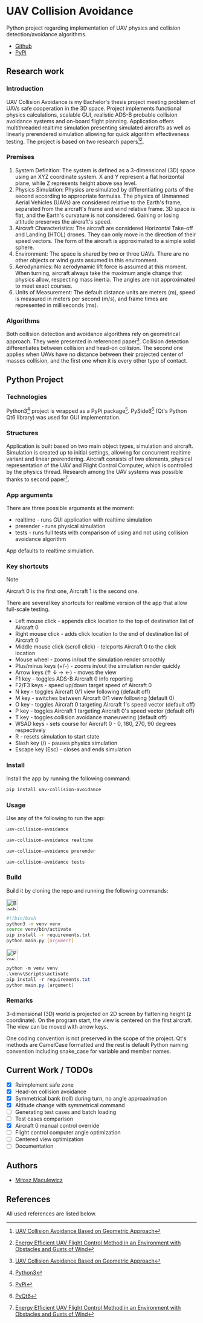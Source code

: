 # UAV Collision Avoidance

Python project regarding implementation of UAV physics and collision detection/avoidance algorithms.
- [Github](https://github.com/mldxo/uav-collision-avoidance)
- [PyPi](https://pypi.org/project/uav-collision-avoidance)

## Research work

### Introduction

UAV Collision Avoidance is my Bachelor's thesis project meeting problem of UAVs safe cooperation in the 3D space. Project implements functional physics calculations, scalable GUI, realistic ADS-B probable collision avoidance systems and on-board flight planning. Application offers multithreaded realtime simulation presenting simulated aircrafts as well as linearly prerendered simulation allowing for quick algorithm effectiveness testing. The project is based on two research papers[^4][^5].

### Premises

1. System Definition: The system is defined as a 3-dimensional (3D) space using an XYZ coordinate system. X and Y represent a flat horizontal plane, while Z represents height above sea level.
2. Physics Simulation: Physics are simulated by differentiating parts of the second according to appropriate formulas. The physics of Unmanned Aerial Vehicles (UAVs) are considered relative to the Earth's frame, separated from the aircraft's frame and wind relative frame. 3D space is flat, and the Earth's curvature is not considered. Gaining or losing altitude preserves the aircraft's speed.
3. Aircraft Characteristics: The aircraft are considered Horizontal Take-off and Landing (HTOL) drones. They can only move in the direction of their speed vectors. The form of the aircraft is approximated to a simple solid sphere.
4. Environment: The space is shared by two or three UAVs. There are no other objects or wind gusts assumed in this environment.
5. Aerodynamics: No aerodynamic lift force is assumed at this moment. When turning, aircraft always take the maximum angle change that physics allow, respecting mass inertia. The angles are not approximated to meet exact courses.
6. Units of Measurement: The default distance units are meters (m), speed is measured in meters per second (m/s), and frame times are represented in milliseconds (ms).

### Algorithms

Both collision detection and avoidance algorithms rely on geometrical approach. They were presented in referenced paper[^4]. Collision detection differentiates between collision and head-on collision. The second one applies when UAVs have no distance between their projected center of masses collision, and the first one when it is every other type of contact.

## Python Project

### Technologies

Python3[^1] project is wrapped as a PyPi package[^2]. PySide6[^3] (Qt's Python Qt6 library) was used for GUI implementation.

### Structures

Application is built based on two main object types, simulation and aircraft. Simulation is created up to initial settings, allowing for concurrent realtime variant and linear prerendering. Aircraft consists of two elements, physical representation of the UAV and Flight Control Computer, which is controlled by the physics thread. Research among the UAV systems was possible thanks to second paper[^5].

### App arguments

There are three possible arguments at the moment:
- realtime - runs GUI application with realtime simulation
- prerender - runs physical simulation
- tests - runs full tests with comparison of using and not using collision avoidance algorithm

App defaults to realtime simulation.

### Key shortcuts

> [!NOTE]
> Aircraft 0 is the first one, Aircraft 1 is the second one.

There are several key shortcuts for realtime version of the app that allow full-scale testing.

- Left mouse click - appends click location to the top of destination list of Aircraft 0
- Right mouse click - adds click location to the end of destination list of Aircraft 0
- Middle mouse click (scroll click) - teleports Aircraft 0 to the click location
- Mouse wheel - zooms in/out the simulation render smoothly
- Plus/minus keys (+/-) - zooms in/out the simulation render quickly
- Arrow keys (↑ ↓ → ←) - moves the view
- F1 key - toggles ADS-B Aircraft 0 info reporting
- F2/F3 keys - speed up/down target speed of Aircraft 0
- N key - toggles Aircraft 0/1 view following (default off)
- M key - switches between Aircraft 0/1 view following (default 0)
- O key - toggles Aircraft 0 targeting Aircraft 1's speed vector (default off)
- P key - toggles Aircraft 1 targeting Aircraft 0's speed vector (default off)
- T key - toggles collision avoidance maneuvering (default off)
- WSAD keys - sets course for Aircraft 0 - 0, 180, 270, 90 degrees respectively
- R - resets simulation to start state
- Slash key (/) - pauses physics simulation
- Escape key (Esc) - closes and ends simulation

### Install

Install the app by running the following command:

```bash
pip install uav-collision-avoidance
```

### Usage

Use any of the following to run the app:

```bash
uav-collision-avoidance
```

```bash
uav-collision-avoidance realtime
```

```bash
uav-collision-avoidance prerender
```

```bash
uav-collision-avoidance tests
```

### Build

Build it by cloning the repo and running the following commands:

<p align="left">
    <img width="30px" alt="Bash" style="padding-right:10px;" src="https://skillicons.dev/icons?i=bash" />
</p>

```bash
#!/bin/bash
python3 -m venv venv
source venv/bin/activate
pip install -r requirements.txt
python main.py [argument]
```

<p align="left">
    <img width="30px" alt="Powershell" style="padding-right:10px;" src="https://skillicons.dev/icons?i=powershell" />
</p>

```powershell
python -m venv venv
.\venv\Scripts\activate
pip install -r requirements.txt
python main.py [argument]
```

### Remarks

3-dimensional (3D) world is projected on 2D screen by flattening height (z coordinate). On the program start, the view is centered on the first aircraft. The view can be moved with arrow keys.

One coding convention is not preserved in the scope of the project. Qt's methods are CamelCase formatted and the rest is default Python naming convention including snake_case for variable and member names.

## Current Work / TODOs

- [x] Reimplement safe zone
- [x] Head-on collision avoidance
- [x] Symmetrical bank (roll) during turn, no angle approaximation
- [x] Altitude change with symmetrical command
- [ ] Generating test cases and batch loading
- [ ] Test cases comparison
- [x] Aircraft 0 manual control override
- [ ] Flight control computer angle optimization
- [ ] Centered view optimization
- [ ] Documentation

## Authors

- [Miłosz Maculewicz](https://github.com/mldxo)

## References

All used references are listed below.

[^1]: [Python3](https://www.python.org/)
[^2]: [PyPi](https://pypi.org/)
[^3]: [PyQt6](https://doc.qt.io/qtforpython-6/)
[^4]: [UAV Collision Avoidance Based on Geometric Approach](https://ieeexplore.ieee.org/document/4655013/)
[^5]: [Energy Efficient UAV Flight Control Method in an Environment with Obstacles and Gusts of Wind](https://www.mdpi.com/1638452/)
